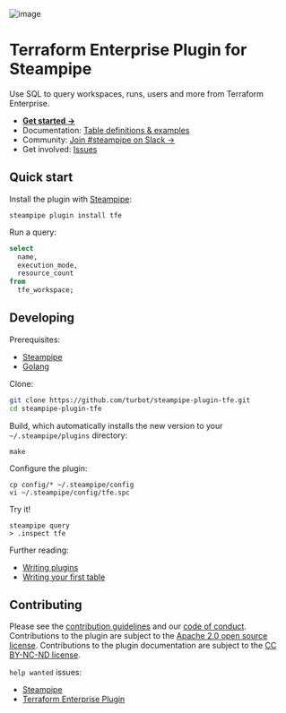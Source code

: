 ![image](https://hub.steampipe.io/images/plugins/turbot/tfe-social-graphic.png)

# Terraform Enterprise Plugin for Steampipe

Use SQL to query workspaces, runs, users and more from Terraform Enterprise.

- **[Get started →](https://hub.steampipe.io/plugins/turbot/tfe)**
- Documentation: [Table definitions & examples](https://hub.steampipe.io/plugins/turbot/tfe/tables)
- Community: [Join #steampipe on Slack →](https://turbot.com/community/join)
- Get involved: [Issues](https://github.com/turbot/steampipe-plugin-tfe/issues)

## Quick start

Install the plugin with [Steampipe](https://steampipe.io):

```shell
steampipe plugin install tfe
```

Run a query:

```sql
select
  name,
  execution_mode,
  resource_count
from
  tfe_workspace;
```

## Developing

Prerequisites:

- [Steampipe](https://steampipe.io/downloads)
- [Golang](https://golang.org/doc/install)

Clone:

```sh
git clone https://github.com/turbot/steampipe-plugin-tfe.git
cd steampipe-plugin-tfe
```

Build, which automatically installs the new version to your `~/.steampipe/plugins` directory:

```
make
```

Configure the plugin:

```
cp config/* ~/.steampipe/config
vi ~/.steampipe/config/tfe.spc
```

Try it!

```
steampipe query
> .inspect tfe
```

Further reading:

- [Writing plugins](https://steampipe.io/docs/develop/writing-plugins)
- [Writing your first table](https://steampipe.io/docs/develop/writing-your-first-table)

## Contributing

Please see the [contribution guidelines](https://github.com/turbot/steampipe/blob/main/CONTRIBUTING.md) and our [code of conduct](https://github.com/turbot/steampipe/blob/main/CODE_OF_CONDUCT.md). Contributions to the plugin are subject to the [Apache 2.0 open source license](https://github.com/turbot/steampipe-plugin-tfe/blob/main/LICENSE). Contributions to the plugin documentation are subject to the [CC BY-NC-ND license](https://github.com/turbot/steampipe-plugin-tfe/blob/main/docs/LICENSE).

`help wanted` issues:

- [Steampipe](https://github.com/turbot/steampipe/labels/help%20wanted)
- [Terraform Enterprise Plugin](https://github.com/turbot/steampipe-plugin-tfe/labels/help%20wanted)
